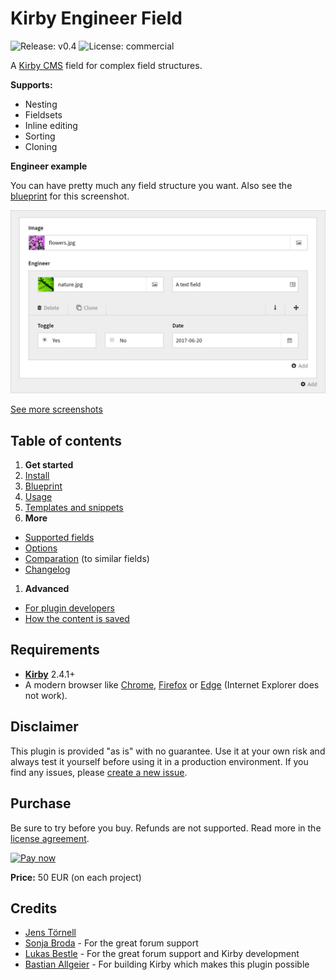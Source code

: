 # Kirby Engineer Field

![Release: v0.4](https://img.shields.io/badge/version-rc--0.4-blue.svg) ![License: commercial](https://img.shields.io/badge/license-commercial-red.svg)

A [Kirby CMS](https://getkirby.com) field for complex field structures.

**Supports:**

- Nesting
- Fieldsets
- Inline editing
- Sorting
- Cloning

**Engineer example**

You can have pretty much any field structure you want. Also see the [blueprint](docs/examples.md) for this screenshot.

[![Screenshot](docs/hero.png)](docs/hero.png)

[See more screenshots](docs/screenshots.md)

## Table of contents

1. **Get started**
 1. [Install](docs/install.md)
 1. [Blueprint](docs/blueprint.md)
 1. [Usage](docs/usage.md)
 1. [Templates and snippets](docs/blueprint.md)
1. **More**
 - [Supported fields](docs/fields.md)
 - [Options](docs/options.md)
 - [Comparation](docs/compare.md) (to similar fields)
 - [Changelog](docs/changelog.md)
1. **Advanced**
 - [For plugin developers](docs/advanced-for-plugin-developers.md)
 - [How the content is saved](docs/content.md)

## Requirements

- [**Kirby**](https://getkirby.com/) 2.4.1+
- A modern browser like [Chrome](https://www.google.se/chrome/browser/desktop/index.html), [Firefox](https://www.mozilla.org/firefox/new/) or [Edge](https://www.microsoft.com/windows/microsoft-edge) (Internet Explorer does not work).

## Disclaimer

This plugin is provided "as is" with no guarantee. Use it at your own risk and always test it yourself before using it in a production environment. If you find any issues, please [create a new issue](https://github.com/jenstornell/field-engineer/issues/new).

## Purchase

Be sure to try before you buy. Refunds are not supported. Read more in the [license agreement](docs/license.md).

[![Pay now](https://www.paypalobjects.com/en_US/SE/i/btn/btn_paynowCC_LG.gif)](https://www.paypal.com/cgi-bin/webscr?cmd=_s-xclick&hosted_button_id=W68WGMJVFLTFU)

**Price:** 50 EUR (on each project)

## Credits

- [Jens Törnell](https://github.com/jenstornell)
- [Sonja Broda](https://github.com/texnixe) - For the great forum support
- [Lukas Bestle](https://github.com/lukasbestle) - For the great forum support and Kirby development
- [Bastian Allgeier](https://github.com/bastianallgeier) - For building Kirby which makes this plugin possible